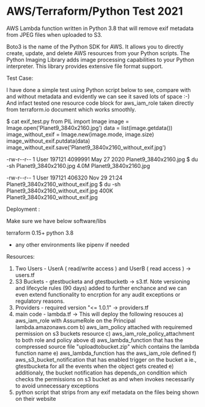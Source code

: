 #  AWS/Terraform/Python Test 2021

AWS Lambda function written in Python 3.8 that will remove exif metadata from JPEG files when uploaded to S3.

Boto3 is the name of the Python SDK for AWS. It allows you to directly create, update, and delete AWS resources from your Python scripts.
The Python Imaging Library adds image processing capabilities to your Python interpreter. This library provides extensive file format support.

Test Case:

I have done a simple test using Python script below to see, compare with and without metadata and evidently we can see it saved lots of space :-)
And infact tested one resource code block for aws_iam_role taken directly from terraform.io document which works smoothly.

$ cat exif_test.py
from PIL import Image
image = Image.open('Planet9_3840x2160.jpg')
data = list(image.getdata())
image_without_exif = Image.new(image.mode, image.size)
image_without_exif.putdata(data)
image_without_exif.save('Planet9_3840x2160_without_exif.jpg')


-rw-r--r-- 1 User 197121 4099991 May 27  2020 Planet9_3840x2160.jpg
$ du -sh Planet9_3840x2160.jpg
4.0M    Planet9_3840x2160.jpg

-rw-r--r-- 1 User 197121  406320 Nov 29 21:24 Planet9_3840x2160_without_exif.jpg
$ du -sh Planet9_3840x2160_without_exif.jpg
400K    Planet9_3840x2160_without_exif.jpg

Deployment :

Make sure we have below software/libs

terraform 0.15+
python 3.8
- any other environments like pipenv if needed

Resources:
1. Two Users - UserA ( read/write access ) and UserB ( read access ) -> users.tf
2. S3 Buckets - gtestbucketa and gtestbucketb -> s3.tf. Note versioning and lifecycle rules (90 days) added to further enchance and we can even extend functionality to encrption for any audit exceptions or regulatory reasons.
3. Providers - required version "<= 1.0.1" -> providers.tf
4. main code - lambda.tf -> This will deploy the following resouces 
a) aws_iam_role with AssumeRole on the Principal lambda.amazonaws.com
b) aws_iam_policy attached with requiremed permission on s3 buckets resource
c) aws_iam_role_policy_attachment to both role and policy above
d) aws_lambda_function that has the compressed source file "uploadtobucket.zip" which contains the lambda function name
e) aws_lambda_function has the aws_iam_role defined
f) aws_s3_bucket_notification that has enabled trigger on the bucket a ie., gtestbucketa for all the events when the object gets created
e) additionaly, the bucket notification has depends_on condition which checks the permissions on s3 bucket as and when invokes necessarily to avoid unnecessary exceptions
5. python script that strips from any exif metadata on the files being shown on their website 


